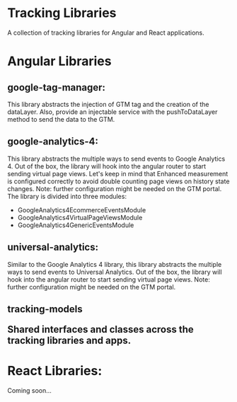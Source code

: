 <h1>Tracking Libraries</h1>

A collection of tracking libraries for Angular and React applications.

<h1>Angular Libraries</h1>

<h2>google-tag-manager:</h2>

This library abstracts the injection of GTM tag and the creation of the dataLayer. Also, provide an injectable service with the pushToDataLayer method to send the data to the GTM.

<h2>google-analytics-4:</h2>

This library abstracts the multiple ways to send events to Google Analytics 4. Out of the box, the library will hook into the angular router to start sending virtual page views. Let's keep in mind that Enhanced measurement is configured correctly to avoid double counting page views on history state changes. Note: further configuration might be needed on the GTM portal. The library is divided into three modules:

- GoogleAnalytics4EcommerceEventsModule
- GoogleAnalytics4VirtualPageViewsModule
- GoogleAnalytics4GenericEventsModule

<h2>universal-analytics:</h2>

Similar to the Google Analytics 4 library, this library abstracts the multiple ways to send events to Universal Analytics. Out of the box, the library will hook into the angular router to start sending virtual page views. Note: further configuration might be needed on the GTM portal.


<h2>tracking-models

Shared interfaces and classes across the tracking libraries and apps. 

<h1>React Libraries:</h1>

Coming soon...